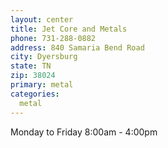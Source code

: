 ```yaml
---
layout: center
title: Jet Core and Metals
phone: 731-288-0882
address: 840 Samaria Bend Road
city: Dyersburg
state: TN
zip: 38024
primary: metal
categories:
  metal
---
```


Monday to Friday 8:00am - 4:00pm
